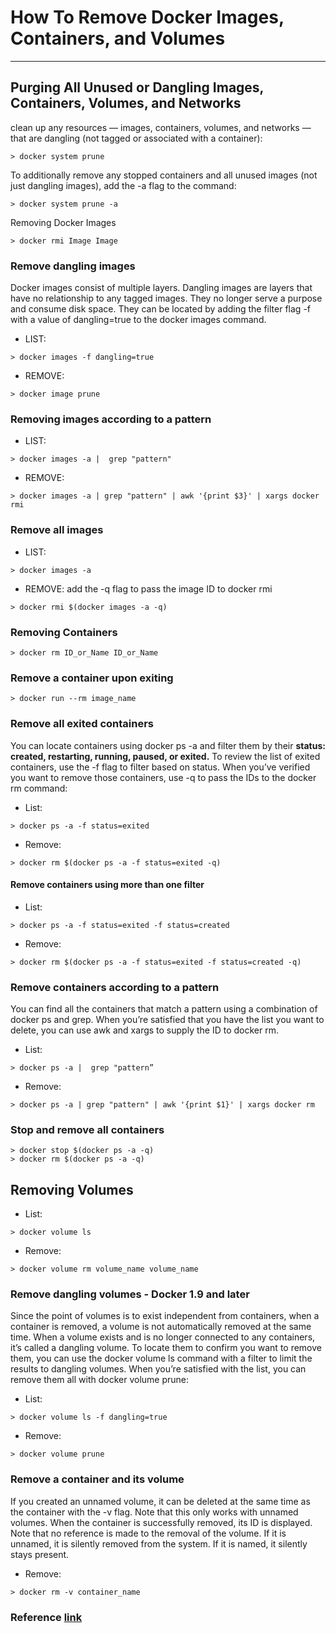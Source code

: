 # How To Remove Docker Images, Containers, and Volumes
-------------------------------------------------------

## Purging All Unused or Dangling Images, Containers, Volumes, and Networks

clean up any resources — images, containers, volumes, and networks — that are dangling (not tagged or associated with a container):

```
> docker system prune
```

To additionally remove any stopped containers and all unused images (not just dangling images), add the -a flag to the command:
```
> docker system prune -a
```

Removing Docker Images
```
> docker rmi Image Image
```

### Remove dangling images
Docker images consist of multiple layers. Dangling images are layers that have no relationship to any tagged images. They no longer serve a purpose and consume disk space. They can be located by adding the filter flag -f with a value of dangling=true to the docker images command. 

* LIST:
```
> docker images -f dangling=true
```

* REMOVE:
```
> docker image prune
```

### Removing images according to a pattern
* LIST:
```
> docker images -a |  grep "pattern"
```

* REMOVE:
```
> docker images -a | grep "pattern" | awk '{print $3}' | xargs docker rmi
```

### Remove all images

* LIST:
```
> docker images -a
```

* REMOVE:
add the -q flag to pass the image ID to docker rmi
```
> docker rmi $(docker images -a -q)
```

### Removing Containers
```
> docker rm ID_or_Name ID_or_Name
```

### Remove a container upon exiting
```
> docker run --rm image_name
```

### Remove all exited containers
You can locate containers using docker ps -a and filter them by their **status: created, restarting, running, paused, or exited.** To review the list of exited containers, use the -f flag to filter based on status. When you’ve verified you want to remove those containers, use -q to pass the IDs to the docker rm command:

* List:
```
> docker ps -a -f status=exited
```

* Remove:
```
> docker rm $(docker ps -a -f status=exited -q)
```

#### Remove containers using more than one filter
* List:
```
> docker ps -a -f status=exited -f status=created
```

* Remove:
```
> docker rm $(docker ps -a -f status=exited -f status=created -q)
```

### Remove containers according to a pattern
You can find all the containers that match a pattern using a combination of docker ps and grep. When you’re satisfied that you have the list you want to delete, you can use awk and xargs to supply the ID to docker rm.

* List:
```
> docker ps -a |  grep "pattern”
```

* Remove:
```
> docker ps -a | grep "pattern" | awk '{print $1}' | xargs docker rm
```

### Stop and remove all containers
```
> docker stop $(docker ps -a -q)
> docker rm $(docker ps -a -q)
```

## Removing Volumes

* List:
```
> docker volume ls
```

* Remove:
```
> docker volume rm volume_name volume_name
```

### Remove dangling volumes - Docker 1.9 and later
Since the point of volumes is to exist independent from containers, when a container is removed, a volume is not automatically removed at the same time. When a volume exists and is no longer connected to any containers, it’s called a dangling volume. To locate them to confirm you want to remove them, you can use the docker volume ls command with a filter to limit the results to dangling volumes. When you’re satisfied with the list, you can remove them all with docker volume prune:

* List:
```
> docker volume ls -f dangling=true
```

* Remove:
```
> docker volume prune
```

### Remove a container and its volume
If you created an unnamed volume, it can be deleted at the same time as the container with the -v flag. Note that this only works with unnamed volumes. When the container is successfully removed, its ID is displayed. Note that no reference is made to the removal of the volume. If it is unnamed, it is silently removed from the system. If it is named, it silently stays present.

* Remove:
```
> docker rm -v container_name
```

### Reference [link](https://www.digitalocean.com/community/tutorials/how-to-remove-docker-images-containers-and-volumes)

